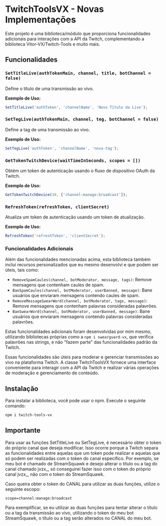 # TwitchToolsVX - Novas Implementações

Este projeto é uma biblioteca/módulo que proporciona funcionalidades adicionais para interações com a API da Twitch, complementando a biblioteca Vitor-VX/Twitch-Tools e muito mais.

## Funcionalidades

### `SetTitleLive(authTokenMain, channel, title, botChannel = false)`
Define o título de uma transmissão ao vivo.

**Exemplo de Uso:**
```javascript
SetTitleLive('authToken', 'channelName', 'Novo Título da Live');
```

### `SetTegLive(authTokenMain, channel, teg, botChannel = false)`
Define a tag de uma transmissão ao vivo.

**Exemplo de Uso:**
```javascript
SetTegLive('authToken', 'channelName', 'nova-tag');
```

### `GetTokenTwitchDevice(waitTimeInSeconds, scopes = [])`
Obtém um token de autenticação usando o fluxo de dispositivo OAuth da Twitch.

**Exemplo de Uso:**
```javascript
GetTokenTwitchDevice(30, ['channel:manage:broadcast']);
```

### `RefreshToken(refreshToken, clientSecret)`
Atualiza um token de autenticação usando um token de atualização.

**Exemplo de Uso:**
```javascript
RefreshToken('refreshToken', 'clientSecret');
```

### Funcionalidades Adicionais

Além das funcionalidades mencionadas acima, esta biblioteca também inclui recursos personalizados que eu mesmo desenvolvi e que podem ser úteis, tais como:

- `RemoveSpamCaules(channel, botModerator, message, tags)`: Remove mensagens que contenham caules de spam.
- `BanSpamCaules(channel, botModerator, userBanned, message)`: Bane usuários que enviaram mensagens contendo caules de spam.
- `RemoveMessageSwearWord(channel, botModerator, tags, message)`: Remove mensagens que contenham palavras consideradas palavrões.
- `BanSwearWord(channel, botModerator, userBanned, message)`: Bane usuários que enviaram mensagens contendo palavras consideradas palavrões.

Estas funcionalidades adicionais foram desenvolvidas por mim mesmo, utilizando bibliotecas próprias como a `npm i swearguard-vx`, que verifica palavrões nas strings, e não "fazem parte" das funcionalidades padrão da Twitch.

Essas funcionalidades são úteis para moderar e gerenciar transmissões ao vivo na plataforma Twitch. A classe TwitchToolsVX fornece uma interface conveniente para interagir com a API da Twitch e realizar várias operações de moderação e gerenciamento de conteúdo.

## Instalação

Para instalar a biblioteca, você pode usar o npm. Execute o seguinte comando:

```bash
npm i twitch-tools-vx
```

## Importante

Para usar as funções SetTitleLive ou SetTegLive, é necessário obter o token do próprio canal que deseja modificar. Isso ocorre porque a Twitch separa as funcionalidades entre aquelas que um token pode realizar e aquelas que só podem ser realizadas com o token do canal específico. Por exemplo, se meu bot é chamado de StreamSquawk e desejo alterar o título ou a tag do canal chamado jvzx_, só conseguirei fazer isso com o token do próprio canal jvzx_, não com o token do StreamSquawk.

Caso queira obter o token do CANAL para utilizar as duas funções, utilize o seguinte escopo:

```
scope=channel:manage:broadcast
```

Para exemplificar, se eu utilizar as duas funções para tentar alterar o título ou a tag da transmissão ao vivo, utilizando o token do meu bot StreamSquawk, o título ou a tag serão alterados no CANAL do meu bot.
